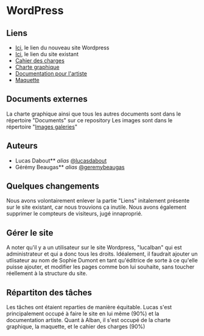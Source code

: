 # WordPress 

## Liens

* [Ici](http://62.210.83.115:11209/wordpress/), le lien du nouveau site Wordpress
* [Ici](http://sophiedumont.com/index.htm), le lien du site existant
* [Cahier des charges](https://github.com/lucasdabout/Sophie_Dumont/blob/main/Documents/Cahier_des_%20charges.pdf)
* [Charte graphique](https://github.com/lucasdabout/Sophie_Dumont/blob/main/Documents/Charte_graphique.pdf)
* [Documentation pour l'artiste](https://github.com/lucasdabout/Sophie_Dumont/blob/main/Documents/documentation_artiste.pdf)
* [Maquette](https://github.com/lucasdabout/Sophie_Dumont/blob/main/Documents/maquette.pdf)

## Documents externes

La charte graphique ainsi que tous les autres documents sont dans le répertoire "Documents" sur ce repository
Les images sont dans le répertoire "[Images galeries](https://github.com/lucasdabout/Sophie_Dumont/tree/main/Images_galeries)"

## Auteurs

* Lucas Dabout** _alias_ [@lucasdabout](https://github.com/lucasdabout)
* Gérémy Beaugas** _alias_ [@geremybeaugas](https://github.com/GeremyBeaugas)

## Quelques changements

Nous avons volontairement enlever la partie "Liens" initalement présente sur le site existant, car nous trouvions ça inutile. 
Nous avons également supprimer le compteurs de visiteurs, jugé innaproprié.

## Gérer le site

A noter qu'il y a un utilisateur sur le site Wordpress, "lucalban" qui est administrateur et qui a donc tous les droits.
Idéalement, il faudrait ajouter un utlisateur au nom de Sophie Dumont en tant qu'éditrice de sorte à ce qu'elle puisse ajouter, et modifier les pages comme bon lui souhaite, sans toucher réellement à la structure du site.

## Répartiton des tâches 

Les tâches ont étaient reparties de manière équitable. 
Lucas s'est principalement occupé à faire le site en lui même (90%) et la documentation artiste. Quant à Alban, il s'est occupé de la charte graphique, la maquette, et le cahier des charges (90%)
